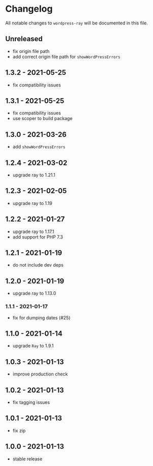 # Changelog

All notable changes to `wordpress-ray` will be documented in this file.

## Unreleased

- fix origin file path
- add correct origin file path for `showWordPressErrors`

## 1.3.2 - 2021-05-25

- fix compatibility issues

## 1.3.1 - 2021-05-25

- fix compatibility issues
- use scoper to build package

## 1.3.0 - 2021-03-26

- add `showWordPressErrors`

## 1.2.4 - 2021-03-02

- upgrade ray to 1.21.1

## 1.2.3 - 2021-02-05

- upgrade ray to 1.19

## 1.2.2 - 2021-01-27

- upgrade ray to 1.17.1
- add support for PHP 7.3

## 1.2.1 - 2021-01-19

- do not include dev deps

## 1.2.0 - 2021-01-19

- upgrade ray to 1.13.0

### 1.1.1 - 2021-01-17

- fix for dumping dates (#25)

## 1.1.0 - 2021-01-14

- upgrade `Ray` to 1.9.1

## 1.0.3 - 2021-01-13

- improve production check

## 1.0.2 - 2021-01-13

- fix tagging issues

## 1.0.1 - 2021-01-13

- fix zip

## 1.0.0 - 2021-01-13

- stable release

